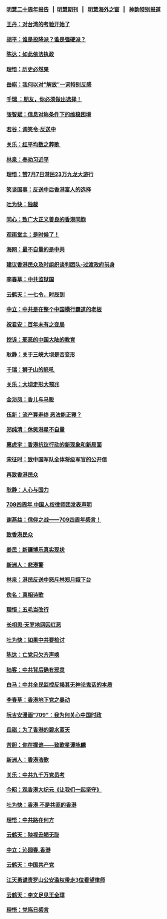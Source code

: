 #### [明慧二十周年报告](https://github.com/gfw-breaker/mh-reports/blob/master/README.md?t=07180337) &nbsp;&nbsp;|&nbsp;&nbsp;[明慧期刊](https://github.com/gfw-breaker/mh-qikan) &nbsp;&nbsp;|&nbsp;&nbsp; [明慧海外之窗](https://github.com/gfw-breaker/mh-news/blob/master/README.md?t=07180337) &nbsp;&nbsp;|&nbsp;&nbsp; [神韵特别报道](https://github.com/gfw-breaker/mh-news/blob/master/shenyun.md?t=07180337) 

#### [王丹：对台湾的考验开始了](../pages/nsc993/n11391258.md?t=07180337) 

#### [胡平：谁是投降派？谁是强硬派？](../pages/nsc993/n11391224.md?t=07180337) 

#### [陈达：如此依法执政](../pages/nsc993/n11388999.md?t=07180337) 

#### [理悟：历史必然果](../pages/nsc993/n11388741.md?t=07180337) 

#### [岳祺：我何以对“解放”一词特别反感](../pages/nsc993/n11385696.md?t=07180337) 

#### [千瑞 ：朋友，你必须做出选择！](../pages/nsc993/n11384949.md?t=07180337) 

#### [张智斌：信息对称条件下的维稳困境](../pages/nsc993/n11384812.md?t=07180337) 

#### [若谷：调笑令‧反送中](../pages/nsc993/n11383745.md?t=07180337) 

#### [关乐：红平均数之葬歌 ](../pages/nsc993/n11383498.md?t=07180337) 

#### [林泉：奉劝习近平](../pages/nsc993/n11383487.md?t=07180337) 

#### [理悟：赞7月7日港民23万九龙大游行](../pages/nsc993/n11383473.md?t=07180337) 

#### [笑谈国事：反送中后香港富人的选择](../pages/nsc993/n11382020.md?t=07180337) 

#### [吐为快：独裁](../pages/nsc993/n11382755.md?t=07180337) 

#### [同心：致广大正义善良的香港同胞](../pages/nsc993/n11382745.md?t=07180337) 

#### [观雨堂主：是时候了！](../pages/nsc993/n11382737.md?t=07180337) 

#### [海网：最不自量的是中共](../pages/nsc993/n11380440.md?t=07180337) 

#### [建议香港民众及时组织谈判团队-过渡政府前身](../pages/nsc993/n11379909.md?t=07180337) 

#### [李春草：中共监狱国](../pages/nsc993/n11378989.md?t=07180337) 

#### [云鹤天：一七令．时辰到](../pages/nsc993/n11379260.md?t=07180337) 

#### [中立：中共是在整个中国横行霸道的老板](../pages/nsc993/n11378382.md?t=07180337) 

#### [祝君安：百年未有之变局](../pages/nsc993/n11378376.md?t=07180337) 

#### [控诉：邪恶的中国大陆的教育](../pages/nsc993/n11378344.md?t=07180337) 

#### [耿静：关于三峡大坝是否变形](../pages/nsc993/n11375879.md?t=07180337) 

#### [千瑞：狮子山的怒吼 ](../pages/nsc993/n11375644.md?t=07180337) 

#### [关乐：大坝走形大预兆](../pages/nsc993/n11375629.md?t=07180337) 

#### [金浴凤：香儿与马贩](../pages/nsc993/n11375580.md?t=07180337) 

#### [伍新：流产算寿终  恶法能正寝？](../pages/nsc993/n11375581.md?t=07180337) 

#### [郑纯清：休笑港星不自量](../pages/nsc993/n11375555.md?t=07180337) 

#### [惠虎宇：香港抗议行动的新现象和新局面](../pages/nsc993/n11375501.md?t=07180337) 

#### [宋征时：致中国军队全体将级军官的公开信](../pages/nsc993/n11373354.md?t=07180337) 

#### [再致香港民众](../pages/nsc993/n11373870.md?t=07180337) 

#### [耿静：人心与国力](../pages/nsc993/n11373759.md?t=07180337) 

#### [709四周年 中国人权律师团发表声明](../pages/nsc993/n11373565.md?t=07180337) 

#### [谢燕益：信仰之战——709四周年感言！](../pages/nsc993/n11373388.md?t=07180337) 

#### [致香港民众](../pages/nsc993/n11373286.md?t=07180337) 

#### [姜民：新疆博乐真实现状](../pages/nsc993/n11371223.md?t=07180337) 

#### [新洲人：悲港警](../pages/nsc993/n11371174.md?t=07180337) 

#### [林泉：港民反送中怒斥林郑月娥下台](../pages/nsc993/n11370676.md?t=07180337) 

#### [佚名：真相诗歌](../pages/nsc993/n11370666.md?t=07180337) 

#### [理悟：五毛当改行](../pages/nsc993/n11369314.md?t=07180337) 

#### [长相思‧天罗地网囚红恶](../pages/nsc993/n11368444.md?t=07180337) 

#### [吐为快：如果中共要检讨](../pages/nsc993/n11368441.md?t=07180337) 

#### [陈达：亡党只欠齐声唤](../pages/nsc993/n11367838.md?t=07180337) 

#### [陆客：中共背后确有邪灵](../pages/nsc993/n11365263.md?t=07180337) 

#### [白马：中共全民监控反揭其无神论鬼话的本质](../pages/nsc993/n11365236.md?t=07180337) 

#### [李春草：香港地下党之暴动](../pages/nsc993/n11365210.md?t=07180337) 

#### [阮吉安漫画“709”：我为何关心中国时政](../pages/nsc993/n11362127.md?t=07180337) 

#### [岳祺：为了香港的碧水蓝天](../pages/nsc993/n11362627.md?t=07180337) 

#### [苦胆：你在撑谁——致歌星谭咏麟](../pages/nsc993/n11361348.md?t=07180337) 

#### [新洲人：香港浩歌](../pages/nsc993/n11361334.md?t=07180337) 

#### [关乐：中共九千万党员考](../pages/nsc993/n11361304.md?t=07180337) 

#### [今昭：观香港大纪元《让我们一起坚守》](../pages/nsc993/n11361244.md?t=07180337) 

#### [吐为快：香港  不是共匪的香港](../pages/nsc993/n11360918.md?t=07180337) 

#### [理悟：中共路在何方](../pages/nsc993/n11360509.md?t=07180337) 

#### [云鹤天：殃视丑陋无耻](../pages/nsc993/n11358872.md?t=07180337) 

#### [中立：沁园春.香港](../pages/nsc993/n11358843.md?t=07180337) 

#### [云鹤天：中国共产党](../pages/nsc993/n11356465.md?t=07180337) 

#### [江天勇谴责罗山公安滥权带走3位看望律师](../pages/nsc993/n11356042.md?t=07180337) 

#### [云鹤天：李文足见王全璋](../pages/nsc993/n11355225.md?t=07180337) 

#### [理悟：党殇日感言](../pages/nsc993/n11354531.md?t=07180337) 

